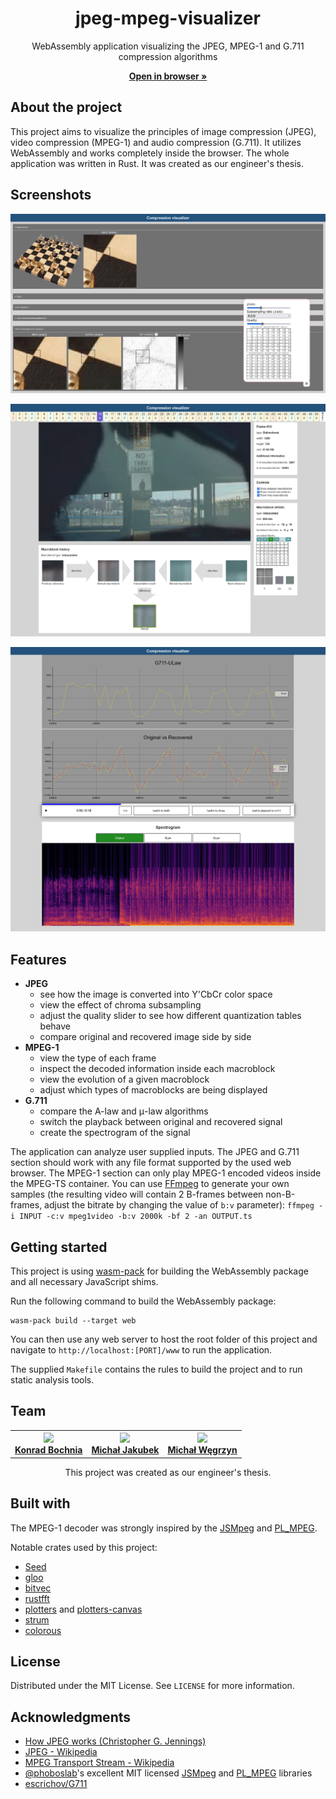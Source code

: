 <div align="center">
    <h1>
        jpeg-mpeg-visualizer
	</h1>
    <p>
        WebAssembly application visualizing the JPEG, MPEG-1 and G.711 compression algorithms
    </p>
    <a href="https://jpeg-visualizer.netlify.app"><strong>Open in browser &#187;</strong></a>
</div>

## About the project

This project aims to visualize the principles of image compression (JPEG), video compression (MPEG-1) and audio compression (G.711).
It utilizes WebAssembly and works completely inside the browser.
The whole application was written in Rust.
It was created as our engineer's thesis. 

## Screenshots

![](./screenshots/jpeg.png)

![](./screenshots/mpeg.png)

![](./screenshots/g711.png)

## Features

* **JPEG**
  * see how the image is converted into Y'CbCr color space
  * view the effect of chroma subsampling
  * adjust the quality slider to see how different quantization tables behave
  * compare original and recovered image side by side
* **MPEG-1**
  * view the type of each frame
  * inspect the decoded information inside each macroblock
  * view the evolution of a given macroblock
  * adjust which types of macroblocks are being displayed
* **G.711**
  * compare the A-law and μ-law algorithms
  * switch the playback between original and recovered signal
  * create the spectrogram of the signal

The application can analyze user supplied inputs.
The JPEG and G.711 section should work with any file format supported by the used web browser.
The MPEG-1 section can only play MPEG-1 encoded videos inside the MPEG-TS container.
You can use [FFmpeg][ffmpeg] to generate your own samples 
(the resulting video will contain 2 B-frames between non-B-frames, adjust the bitrate by changing the value of `b:v` parameter): 
`ffmpeg -i INPUT -c:v mpeg1video -b:v 2000k -bf 2 -an OUTPUT.ts`

## Getting started

This project is using [wasm-pack][wasm-pack] for building the WebAssembly package and all necessary JavaScript shims.

Run the following command to build the WebAssembly package:
```
wasm-pack build --target web
```

You can then use any web server to host the root folder of this project and navigate to `http://localhost:[PORT]/www` to run the application.

The supplied `Makefile` contains the rules to build the project and to run static analysis tools.

## Team

<table align="center">
<tr>
<th align="center">
    <img src="https://avatars.githubusercontent.com/u/3111202?v=4" width="100"><br> 
    <a href="https://github.com/szebniok">Konrad Bochnia</a>
</th>
<th align="center">
    <img src="https://avatars.githubusercontent.com/u/16572811?v=4" width="100"><br> 
    <a href="https://github.com/XertDev">Michał Jakubek</a>
</th>
<th align="center">
    <img src="https://avatars.githubusercontent.com/u/44765778?v=4" width="100"><br> 
    <a href="https://github.com/mwegrzyn2311">Michał Węgrzyn</a>
</th>
</tr>
</table>

<p align="center">
This project was created as our engineer's thesis.
</p>

## Built with

The MPEG-1 decoder was strongly inspired by the [JSMpeg][jsmpeg] and [PL_MPEG].

Notable crates used by this project:
* [Seed](https://seed-rs.org)
* [gloo](https://gloo-rs.web.app)
* [bitvec](https://crates.io/crates/bitvec)
* [rustfft](https://crates.io/crates/rustfft)
* [plotters](https://crates.io/crates/plotters) and [plotters-canvas](https://crates.io/crates/plotters-canvas)
* [strum](https://crates.io/crates/strum)
* [colorous](https://crates.io/crates/colorous)

## License

Distributed under the MIT License. See `LICENSE` for more information.

## Acknowledgments

* [How JPEG works (Christopher G. Jennings)](https://cgjennings.ca/articles/jpeg-compression/)
* [JPEG - Wikipedia](https://en.wikipedia.org/wiki/JPEG)
* [MPEG Transport Stream - Wikipedia](https://en.wikipedia.org/wiki/MPEG_transport_stream)
* [@phoboslab][phoboslab]'s excellent MIT licensed [JSMpeg][jsmpeg] and [PL_MPEG][pl_mpeg] libraries
* [escrichov/G711](https://github.com/escrichov/G711)

[wasm-pack]: https://rustwasm.github.io/wasm-pack/
[jsmpeg]: https://jsmpeg.com
[pl_mpeg]: https://github.com/phoboslab/pl_mpeg
[ffmpeg]: https://www.ffmpeg.org
[phoboslab]: https://github.com/phoboslab